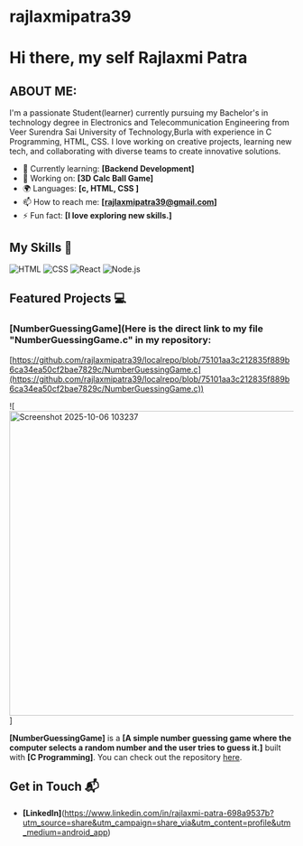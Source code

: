 # rajlaxmipatra39
# Hi there, my self Rajlaxmi Patra

## ABOUT ME:


I'm a passionate Student(learner) currently pursuing my Bachelor's in technology degree in Electronics and Telecommunication Engineering from Veer Surendra Sai University of Technology,Burla  with experience in C Programming, HTML, CSS. I love working on creative projects, learning new tech, and collaborating with diverse teams to create innovative solutions.

- 🌱 Currently learning: **[Backend Development]**
- 🔭 Working on: **[3D Calc Ball Game]**
- 🌍 Languages: **[c, HTML, CSS ]**
- 📫 How to reach me: **[rajlaxmipatra39@gmail.com]**
- ⚡ Fun fact: **[I love exploring new skills.]**

## My Skills 🧠

![HTML](https://img.shields.io/badge/-HTML-E34F26?style=flat-square&logo=html5&logoColor=white)
![CSS](https://img.shields.io/badge/-CSS-1572B6?style=flat-square&logo=css3&logoColor=white)
![React](https://img.shields.io/badge/-React-61DAFB?style=flat-square&logo=react&logoColor=black)
![Node.js](https://img.shields.io/badge/-Node.js-339933?style=flat-square&logo=node.js&logoColor=white)


## Featured Projects 💻

### [NumberGuessingGame](Here is the direct link to my file "NumberGuessingGame.c" in my repository:

[https://github.com/rajlaxmipatra39/localrepo/blob/75101aa3c212835f889b6ca34ea50cf2bae7829c/NumberGuessingGame.c](https://github.com/rajlaxmipatra39/localrepo/blob/75101aa3c212835f889b6ca34ea50cf2bae7829c/NumberGuessingGame.c))

![<img width="960" height="540" alt="Screenshot 2025-10-06 103237" src="https://github.com/user-attachments/assets/e04d36e0-3723-4690-a84a-f25360661d60" />]


**[NumberGuessingGame]** is a **[A simple number guessing game where the computer selects a random number and the user tries to guess it.]** built with **[C Programming]**.
You can check out the repository [here](https://github.com/rajlaxmipatra39/localrepo).


## Get in Touch 📬


- **[LinkedIn]**(https://www.linkedin.com/in/rajlaxmi-patra-698a9537b?utm_source=share&utm_campaign=share_via&utm_content=profile&utm_medium=android_app)


